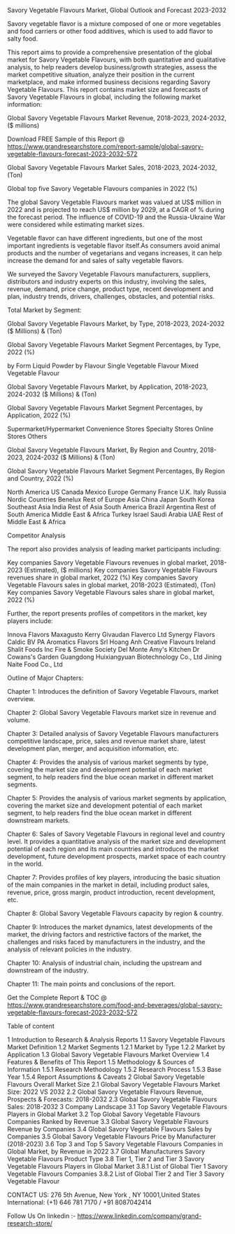 Savory Vegetable Flavours Market, Global Outlook and Forecast 2023-2032


Savory vegetable flavor is a mixture composed of one or more vegetables and food carriers or other food additives, which is used to add flavor to salty food.

This report aims to provide a comprehensive presentation of the global market for Savory Vegetable Flavours, with both quantitative and qualitative analysis, to help readers develop business/growth strategies, assess the market competitive situation, analyze their position in the current marketplace, and make informed business decisions regarding Savory Vegetable Flavours. This report contains market size and forecasts of Savory Vegetable Flavours in global, including the following market information:

Global Savory Vegetable Flavours Market Revenue, 2018-2023, 2024-2032, ($ millions)

Download FREE Sample of this Report @ https://www.grandresearchstore.com/report-sample/global-savory-vegetable-flavours-forecast-2023-2032-572


Global Savory Vegetable Flavours Market Sales, 2018-2023, 2024-2032, (Ton)

Global top five Savory Vegetable Flavours companies in 2022 (%)

The global Savory Vegetable Flavours market was valued at US$ million in 2022 and is projected to reach US$ million by 2029, at a CAGR of % during the forecast period. The influence of COVID-19 and the Russia-Ukraine War were considered while estimating market sizes.

Vegetable flavor can have different ingredients, but one of the most important ingredients is vegetable flavor itself.As consumers avoid animal products and the number of vegetarians and vegans increases, it can help increase the demand for and sales of salty vegetable flavors.

We surveyed the Savory Vegetable Flavours manufacturers, suppliers, distributors and industry experts on this industry, involving the sales, revenue, demand, price change, product type, recent development and plan, industry trends, drivers, challenges, obstacles, and potential risks.

Total Market by Segment:

Global Savory Vegetable Flavours Market, by Type, 2018-2023, 2024-2032 ($ Millions) & (Ton)

Global Savory Vegetable Flavours Market Segment Percentages, by Type, 2022 (%)



by Form
Liquid
Powder
by Flavour
Single Vegetable Flavour
Mixed Vegetable Flavour


Global Savory Vegetable Flavours Market, by Application, 2018-2023, 2024-2032 ($ Millions) & (Ton)

Global Savory Vegetable Flavours Market Segment Percentages, by Application, 2022 (%)



Supermarket/Hypermarket
Convenience Stores
Specialty Stores
Online Stores
Others


Global Savory Vegetable Flavours Market, By Region and Country, 2018-2023, 2024-2032 ($ Millions) & (Ton)

Global Savory Vegetable Flavours Market Segment Percentages, By Region and Country, 2022 (%)



North America
US
Canada
Mexico
Europe
Germany
France
U.K.
Italy
Russia
Nordic Countries
Benelux
Rest of Europe
Asia
China
Japan
South Korea
Southeast Asia
India
Rest of Asia
South America
Brazil
Argentina
Rest of South America
Middle East & Africa
Turkey
Israel
Saudi Arabia
UAE
Rest of Middle East & Africa


Competitor Analysis

The report also provides analysis of leading market participants including:



Key companies Savory Vegetable Flavours revenues in global market, 2018-2023 (Estimated), ($ millions)
Key companies Savory Vegetable Flavours revenues share in global market, 2022 (%)
Key companies Savory Vegetable Flavours sales in global market, 2018-2023 (Estimated), (Ton)
Key companies Savory Vegetable Flavours sales share in global market, 2022 (%)


Further, the report presents profiles of competitors in the market, key players include:



Innova Flavors
Maxagusto
Kerry
Givaudan
Flaverco Ltd
Synergy Flavors
Caldic BV
PA Aromatics Flavors Srl
Hoang Anh
Creative Flavours Ireland
Shalit Foods Inc
Fire & Smoke Society
Del Monte
Amy's Kitchen
Dr Cowans's Garden
Guangdong Huixiangyuan Biotechnology Co., Ltd
Jining Naite Food Co., Ltd


Outline of Major Chapters:

Chapter 1: Introduces the definition of Savory Vegetable Flavours, market overview.

Chapter 2: Global Savory Vegetable Flavours market size in revenue and volume.

Chapter 3: Detailed analysis of Savory Vegetable Flavours manufacturers competitive landscape, price, sales and revenue market share, latest development plan, merger, and acquisition information, etc.

Chapter 4: Provides the analysis of various market segments by type, covering the market size and development potential of each market segment, to help readers find the blue ocean market in different market segments.

Chapter 5: Provides the analysis of various market segments by application, covering the market size and development potential of each market segment, to help readers find the blue ocean market in different downstream markets.

Chapter 6: Sales of Savory Vegetable Flavours in regional level and country level. It provides a quantitative analysis of the market size and development potential of each region and its main countries and introduces the market development, future development prospects, market space of each country in the world.

Chapter 7: Provides profiles of key players, introducing the basic situation of the main companies in the market in detail, including product sales, revenue, price, gross margin, product introduction, recent development, etc.

Chapter 8: Global Savory Vegetable Flavours capacity by region & country.

Chapter 9: Introduces the market dynamics, latest developments of the market, the driving factors and restrictive factors of the market, the challenges and risks faced by manufacturers in the industry, and the analysis of relevant policies in the industry.

Chapter 10: Analysis of industrial chain, including the upstream and downstream of the industry.

Chapter 11: The main points and conclusions of the report.

Get the Complete Report & TOC @ https://www.grandresearchstore.com/food-and-beverages/global-savory-vegetable-flavours-forecast-2023-2032-572

Table of content

1 Introduction to Research & Analysis Reports
1.1 Savory Vegetable Flavours Market Definition
1.2 Market Segments
1.2.1 Market by Type
1.2.2 Market by Application
1.3 Global Savory Vegetable Flavours Market Overview
1.4 Features & Benefits of This Report
1.5 Methodology & Sources of Information
1.5.1 Research Methodology
1.5.2 Research Process
1.5.3 Base Year
1.5.4 Report Assumptions & Caveats
2 Global Savory Vegetable Flavours Overall Market Size
2.1 Global Savory Vegetable Flavours Market Size: 2022 VS 2032
2.2 Global Savory Vegetable Flavours Revenue, Prospects & Forecasts: 2018-2032
2.3 Global Savory Vegetable Flavours Sales: 2018-2032
3 Company Landscape
3.1 Top Savory Vegetable Flavours Players in Global Market
3.2 Top Global Savory Vegetable Flavours Companies Ranked by Revenue
3.3 Global Savory Vegetable Flavours Revenue by Companies
3.4 Global Savory Vegetable Flavours Sales by Companies
3.5 Global Savory Vegetable Flavours Price by Manufacturer (2018-2023)
3.6 Top 3 and Top 5 Savory Vegetable Flavours Companies in Global Market, by Revenue in 2022
3.7 Global Manufacturers Savory Vegetable Flavours Product Type
3.8 Tier 1, Tier 2 and Tier 3 Savory Vegetable Flavours Players in Global Market
3.8.1 List of Global Tier 1 Savory Vegetable Flavours Companies
3.8.2 List of Global Tier 2 and Tier 3 Savory Vegetable Flavour

CONTACT US:
276 5th Avenue, New York , NY 10001,United States
International: (+1) 646 781 7170 / +91 8087042414

Follow Us On linkedin :- https://www.linkedin.com/company/grand-research-store/
